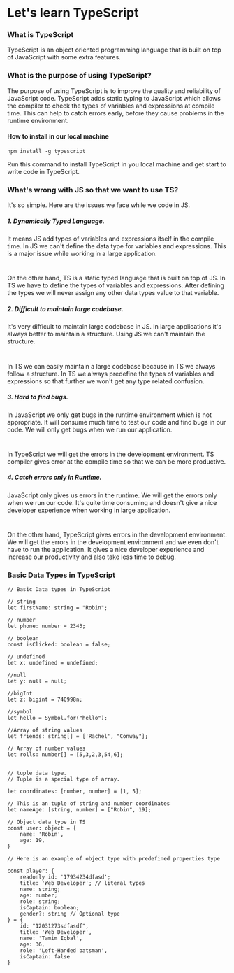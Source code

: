 # Let's learn TypeScript

### What is TypeScript

TypeScript is an object oriented programming language that is built on top of JavaScript with some extra features.

### What is the purpose of using TypeScript?

The purpose of using TypeScript is to improve the quality and reliability of JavaScript code.
TypeScript adds static typing to JavaScript which allows the compiler to check the types of variables and expressions at compile time. This can help to catch errors early, before they cause problems in the runtime environment.

#### How to install in our local machine

```
npm install -g typescript
```

Run this command to install TypeScript in you local machine and get start to write code in TypeScript.

### What's wrong with JS so that we want to use TS?

It's so simple. Here are the issues we face while we code in JS.

##### 1. Dynamically Typed Language.

It means JS add types of variables and expressions itself in the compile time. In JS we can't define the data type for variables and expressions. This is a major issue while working in a large application.

#

On the other hand, TS is a static typed language that is built on top of JS. In TS we have to define the types of variables and expressions. After defining the types we will never assign any other data types value to that variable.

##### 2. Difficult to maintain large codebase.

It's very difficult to maintain large codebase in JS. In large applications it's always better to maintain a structure. Using JS we can't maintain the structure.

#

In TS we can easily maintain a large codebase because in TS we always follow a structure. In TS we always predefine the types of variables and expressions so that further we won't get any type related confusion.

##### 3. Hard to find bugs.

In JavaScript we only get bugs in the runtime environment which is not appropriate. It will consume much time to test our code and find bugs in our code. We will only get bugs when we run our application.

#

In TypeScript we will get the errors in the development environment. TS compiler gives error at the compile time so that we can be more productive.

##### 4. Catch errors only in Runtime.

JavaScript only gives us errors in the runtime. We will get the errors only when we run our code. It's quite time consuming and doesn't give a nice developer experience when working in large application.

#

On the other hand, TypeScript gives errors in the development environment. We will get the errors in the development environment and we even don't have to run the application. It gives a nice developer experience and increase our productivity and also take less time to debug.

### Basic Data Types in TypeScript

```
// Basic Data types in TypeScript

// string
let firstName: string = "Robin";

// number
let phone: number = 2343;

// boolean
const isClicked: boolean = false;

// undefined
let x: undefined = undefined;

//null
let y: null = null;

//bigInt
let z: bigint = 740998n;

//symbol
let hello = Symbol.for("hello");

//Array of string values
let friends: string[] = ['Rachel', "Conway"];

// Array of number values
let rolls: number[] = [5,3,2,3,54,6];


// tuple data type.
// Tuple is a special type of array.

let coordinates: [number, number] = [1, 5];

// This is an tuple of string and number coordinates
let nameAge: [string, number] = ["Robin", 19];

// Object data type in TS
const user: object = {
    name: 'Robin',
    age: 19,
}

// Here is an example of object type with predefined properties type

const player: {
    readonly id: '17934234dfasd';
    title: 'Web Developer'; // literal types
    name: string;
    age: number;
    role: string;
    isCaptain: boolean;
    gender?: string // Optional type
} = {
    id: "12031273sdfasdf",
    title: 'Web Developer',
    name: 'Tamim Iqbal',
    age: 36,
    role: 'Left-Handed batsman',
    isCaptain: false
}
```
